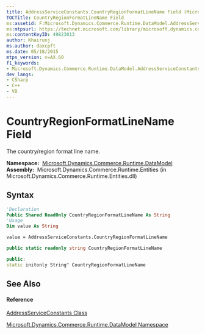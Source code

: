 ```yaml
---
title: AddressServiceConstants.CountryRegionFormatLineName Field (Microsoft.Dynamics.Commerce.Runtime.DataModel)
TOCTitle: CountryRegionFormatLineName Field
ms:assetid: F:Microsoft.Dynamics.Commerce.Runtime.DataModel.AddressServiceConstants.CountryRegionFormatLineName
ms:mtpsurl: https://technet.microsoft.com/library/microsoft.dynamics.commerce.runtime.datamodel.addressserviceconstants.countryregionformatlinename(v=AX.60)
ms:contentKeyID: 49823013
author: Khairunj
ms.author: daxcpft
ms.date: 05/18/2015
mtps_version: v=AX.60
f1_keywords:
- Microsoft.Dynamics.Commerce.Runtime.DataModel.AddressServiceConstants.CountryRegionFormatLineName
dev_langs:
- CSharp
- C++
- VB
---
```


# CountryRegionFormatLineName Field

The country/region format line name.

**Namespace:**  [Microsoft.Dynamics.Commerce.Runtime.DataModel](microsoft-dynamics-commerce-runtime-datamodel-namespace.md)  
**Assembly:**  Microsoft.Dynamics.Commerce.Runtime.Entities (in Microsoft.Dynamics.Commerce.Runtime.Entities.dll)

## Syntax

``` vb
'Declaration
Public Shared ReadOnly CountryRegionFormatLineName As String
'Usage
Dim value As String

value = AddressServiceConstants.CountryRegionFormatLineName
```

``` csharp
public static readonly string CountryRegionFormatLineName
```

``` c++
public:
static initonly String^ CountryRegionFormatLineName
```

## See Also

#### Reference

[AddressServiceConstants Class](addressserviceconstants-class-microsoft-dynamics-commerce-runtime-datamodel.md)

[Microsoft.Dynamics.Commerce.Runtime.DataModel Namespace](microsoft-dynamics-commerce-runtime-datamodel-namespace.md)

